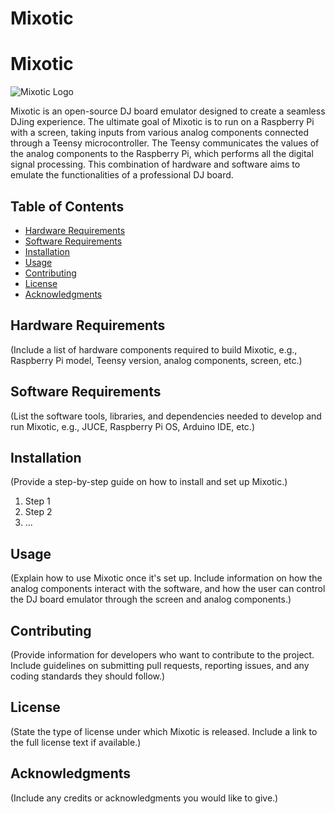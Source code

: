 # Mixotic

# Mixotic

![Mixotic Logo](link-to-logo-if-available)

Mixotic is an open-source DJ board emulator designed to create a seamless DJing experience. The ultimate goal of Mixotic is to run on a Raspberry Pi with a screen, taking inputs from various analog components connected through a Teensy microcontroller. The Teensy communicates the values of the analog components to the Raspberry Pi, which performs all the digital signal processing. This combination of hardware and software aims to emulate the functionalities of a professional DJ board.

## Table of Contents

- [Hardware Requirements](#hardware-requirements)
- [Software Requirements](#software-requirements)
- [Installation](#installation)
- [Usage](#usage)
- [Contributing](#contributing)
- [License](#license)
- [Acknowledgments](#acknowledgments)

## Hardware Requirements

(Include a list of hardware components required to build Mixotic, e.g., Raspberry Pi model, Teensy version, analog components, screen, etc.)

## Software Requirements

(List the software tools, libraries, and dependencies needed to develop and run Mixotic, e.g., JUCE, Raspberry Pi OS, Arduino IDE, etc.)

## Installation

(Provide a step-by-step guide on how to install and set up Mixotic.)

1. Step 1
2. Step 2
3. ...

## Usage

(Explain how to use Mixotic once it's set up. Include information on how the analog components interact with the software, and how the user can control the DJ board emulator through the screen and analog components.)

## Contributing

(Provide information for developers who want to contribute to the project. Include guidelines on submitting pull requests, reporting issues, and any coding standards they should follow.)

## License

(State the type of license under which Mixotic is released. Include a link to the full license text if available.)

## Acknowledgments

(Include any credits or acknowledgments you would like to give.)

